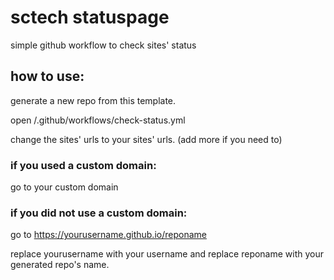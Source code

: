 # sctech statuspage
simple github workflow to check sites' status
## how to use:
generate a new repo from this template.

open /.github/workflows/check-status.yml

change the sites' urls to your sites' urls. (add more if you need to)
### if you used a custom domain:
go to your custom domain
### if you did not use a custom domain:
go to https://yourusername.github.io/reponame

replace yourusername with your username and replace reponame with your generated repo's name.
